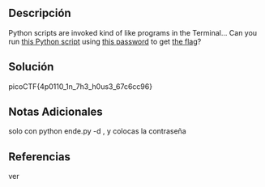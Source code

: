## Descripción
Python scripts are invoked kind of like programs in the Terminal... Can you run [this Python script](https://mercury.picoctf.net/static/b351a89e0bc6745b00716849105f87c6/ende.py) using [this password](https://mercury.picoctf.net/static/b351a89e0bc6745b00716849105f87c6/pw.txt) to get [the flag](https://mercury.picoctf.net/static/b351a89e0bc6745b00716849105f87c6/flag.txt.en)?

## Solución

picoCTF{4p0110_1n_7h3_h0us3_67c6cc96}
## Notas Adicionales
solo con python ende.py -d , y colocas la contraseña 

## Referencias
ver

